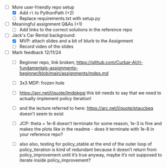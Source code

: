 - [ ] More user-friendly repo setup
    - [x] Add `rl` to PythonPath (+2)
    - [ ] Replace requirements.txt with setup.py
- [ ] Meaningful assignment Q&As (+1)
    - [ ] Add links to the correct solutions in the reference repo
- [ ] Jack's Car Rental background:
    - [x] MVP: attach slides and a bit of blurb to the Assignment
    - [ ] Record video of the slides
- [ ] Mark feedback 12/11/24
    - [ ] Beginner repo, link broken; https://github.com/Curbar-AI/rl-fundamentals-assignments-beginner/blob/main/assignments/mdps.md
    - [ ] 3x3 MDP: frozen hole
    - [ ] https://arc.net/l/quote/lmdpkgqj this bit needs to say that we need to actually implement policy iteration!
    - [ ] and the lecture referred to here: https://arc.net/l/quote/ptaucbeq doesn’t seem to exist
    - [ ] JCP: theta = 1e-8 doesn’t terminate for some reason, 1e-3 is fine and makes the plots like in the readme - does it terminate with 1e-8 in your reference repo?
    - [ ] also also, testing for policy_stable at the end of the outer loop of policy_iteration is kind of redundant because it doesn’t return from policy_improvement until it’s true anyway, maybe it’s not supposed to iterate inside policy_improvement?
    


